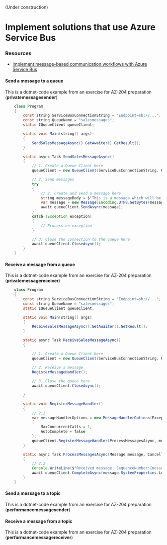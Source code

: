 (Under construction)
# Implement solutions that use Azure Service Bus

### Resources
* [Implement message-based communication workflows with Azure Service Bus](https://docs.microsoft.com/en-us/learn/modules/implement-message-workflows-with-service-bus/)

#### Send a message to a queue
This is a dotnet-code example from an exercise for AZ-204 preparation (**privatemessagesender**)

```java
    class Program
    {
        const string ServiceBusConnectionString = "Endpoint=sb://...";
        const string QueueName = "salesmessages";
        static IQueueClient queueClient;

        static void Main(string[] args)
        {
            SendSalesMessageAsync().GetAwaiter().GetResult();
        }

        static async Task SendSalesMessageAsync()
        {
            // 1. Create a Queue Client here
            queueClient = new QueueClient(ServiceBusConnectionString, QueueName);

            // 2. Send messages
            try
            {
                // 2. Create and send a message here
                string messageBody = $"This is a message which will be sent";
                var message = new Message(Encoding.UTF8.GetBytes(messageBody));
                await queueClient.SendAsync(message);
            }
            catch (Exception exception)
            {
                // Process an exception
            }

            // 3. Close the connection to the queue here
            await queueClient.CloseAsync();
        }
    }
```


#### Receive a message from a queue
This is a dotnet-code example from an exercise for AZ-204 preparation (**privatemessagereceiver**)

```java
    class Program
    {
        const string ServiceBusConnectionString = "Endpoint=sb://...";
        const string QueueName = "salesmessages";
        static IQueueClient queueClient;

        static void Main(string[] args)
        {
            ReceiveSalesMessageAsync().GetAwaiter().GetResult();
        }

        static async Task ReceiveSalesMessageAsync()
        {

            // 1. Create a Queue Client here
            queueClient = new QueueClient(ServiceBusConnectionString, QueueName);

            // 2. Receive a message
            RegisterMessageHandler();
        
            // 3. Close the queue here
            await queueClient.CloseAsync();

        }

        static void RegisterMessageHandler()
        {
            // 2.1
            var messageHandlerOptions = new MessageHandlerOptions(ExceptionReceivedHandler)
            {
                MaxConcurrentCalls = 1,
                AutoComplete = false
            };
            queueClient.RegisterMessageHandler(ProcessMessagesAsync, messageHandlerOptions);
        }

        static async Task ProcessMessagesAsync(Message message, CancellationToken token)
        {
            // 2.2
            Console.WriteLine($"Received message: SequenceNumber:{message.SystemProperties.SequenceNumber} Body:{Encoding.UTF8.GetString(message.Body)}");
            await queueClient.CompleteAsync(message.SystemProperties.LockToken);
        }
    }
```

#### Send a message to a topic
This is a dotnet-code example from an exercise for AZ-204 preparation (**performancemessagesender**)


#### Receive a message from a topic
This is a dotnet-code example from an exercise for AZ-204 preparation (**performancemessagereceiver**)
